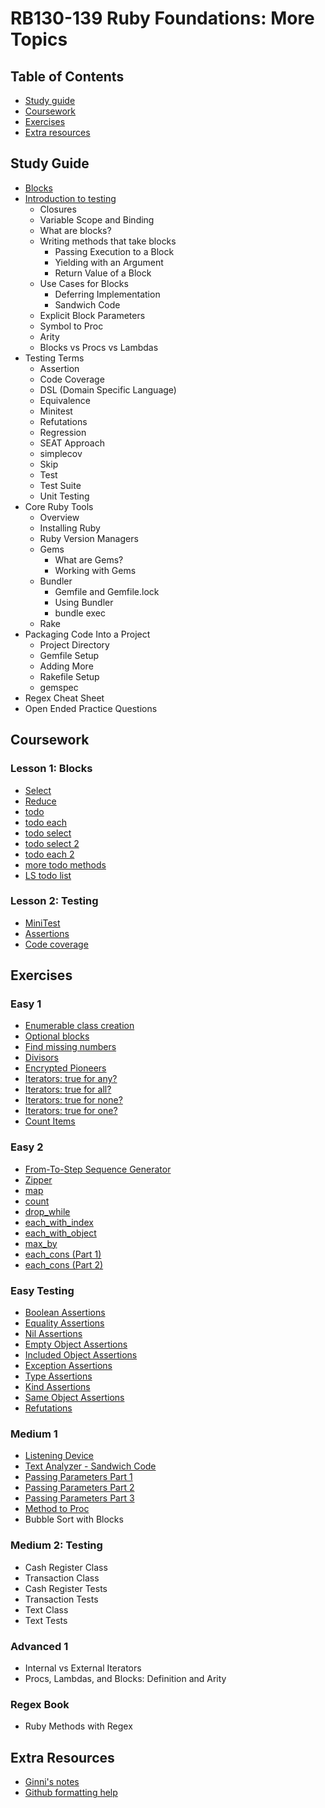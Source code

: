 # RB130-139 Ruby Foundations: More Topics
## Table of Contents
- [Study guide](#study-guide)
- [Coursework](#coursework)
- [Exercises](#exercises)
- [Extra resources](#extra-resources)

## Study Guide
- [Blocks](https://github.com/SandyRodger/RB130-139/blob/main/blocks.md)
- [Introduction to testing](https://github.com/SandyRodger/RB130-139/blob/main/introduction_to_testing.md)
  - Closures
  - Variable Scope and Binding
  - What are blocks?
  - Writing methods that take blocks
    - Passing Execution to a Block
    - Yielding with an Argument
    - Return Value of a Block
  - Use Cases for Blocks
    - Deferring Implementation
    - Sandwich Code
  - Explicit Block Parameters
  - Symbol to Proc
  - Arity
  - Blocks vs Procs vs Lambdas
- Testing Terms
  - Assertion
  - Code Coverage
  - DSL (Domain Specific Language)
  - Equivalence
  - Minitest
  - Refutations
  - Regression
  - SEAT Approach
  - simplecov
  - Skip
  - Test
  - Test Suite
  - Unit Testing
- Core Ruby Tools
  - Overview
  - Installing Ruby
  - Ruby Version Managers
  - Gems
    - What are Gems?
    - Working with Gems
  - Bundler
    - Gemfile and Gemfile.lock
    - Using Bundler
    - bundle exec
  - Rake
- Packaging Code Into a Project
  - Project Directory
  - Gemfile Setup
  - Adding More
  - Rakefile Setup
  - gemspec
- Regex Cheat Sheet
- Open Ended Practice Questions
## Coursework
### Lesson 1: Blocks
- [Select](https://github.com/SandyRodger/RB130-139/blob/main/01_course_exercises/01_lesson_1_blocks/01_select.rb)
- [Reduce](https://github.com/SandyRodger/RB130-139/blob/main/01_course_exercises/01_lesson_1_blocks/02_reduce.rb)
- [todo](https://github.com/SandyRodger/RB130-139/blob/main/01_course_exercises/01_lesson_1_blocks/03_todo.rb)
- [todo each](https://github.com/SandyRodger/RB130-139/blob/main/01_course_exercises/01_lesson_1_blocks/04_todo_each.rb)
- [todo select](https://github.com/SandyRodger/RB130-139/blob/main/01_course_exercises/01_lesson_1_blocks/05_todo_select.rb)
- [todo select 2](https://github.com/SandyRodger/RB130-139/blob/main/01_course_exercises/01_lesson_1_blocks/06_todo_select_2.rb)
- [todo each 2](https://github.com/SandyRodger/RB130-139/blob/main/01_course_exercises/01_lesson_1_blocks/07_todo_each_2.rb)
- [more todo methods](https://github.com/SandyRodger/RB130-139/blob/main/01_course_exercises/01_lesson_1_blocks/08_more_todo_methods.rb)
- [LS todo list](https://github.com/SandyRodger/RB130-139/blob/main/01_course_exercises/01_lesson_1_blocks/09_ls_todo_list.rb)
### Lesson 2: Testing
- [MiniTest](https://github.com/SandyRodger/RB130-139/tree/main/01_course_exercises/02_lesson_2_introduction_to_testing/01_minitest)
- [Assertions](https://github.com/SandyRodger/RB130-139/tree/main/01_course_exercises/02_lesson_2_introduction_to_testing/02_assertions)
- [Code coverage](https://github.com/SandyRodger/RB130-139/tree/main/01_course_exercises/02_lesson_2_introduction_to_testing/03_code_coverage)
## Exercises
### Easy 1
- [Enumerable class creation](https://github.com/SandyRodger/RB130-139/blob/main/02_exercises/01_easy_1/01_enumerable_class_creation.rb)
- [Optional blocks](https://github.com/SandyRodger/RB130-139/blob/main/02_exercises/01_easy_1/02_optional_blocks.rb)
- [Find missing numbers](https://github.com/SandyRodger/RB130-139/blob/main/02_exercises/01_easy_1/03_find_missing_numbers.rb)
- [Divisors](https://github.com/SandyRodger/RB130-139/blob/main/02_exercises/01_easy_1/04_divisors.rb)
- [Encrypted Pioneers](https://github.com/SandyRodger/RB130-139/blob/main/02_exercises/01_easy_1/05_encrypted_pioneers.rb)
- [Iterators: true for any?](https://github.com/SandyRodger/RB130-139/blob/main/02_exercises/01_easy_1/06_iterators_true_for_any.rb)
- [Iterators: true for all?](https://github.com/SandyRodger/RB130-139/blob/main/02_exercises/01_easy_1/07_true_for_all.rb)
- [Iterators: true for none?](https://github.com/SandyRodger/RB130-139/blob/main/02_exercises/01_easy_1/08_true_for_none.rb)
- [Iterators: true for one?](https://github.com/SandyRodger/RB130-139/blob/main/02_exercises/01_easy_1/09_true_for_one.rb)
- [Count Items](https://github.com/SandyRodger/RB130-139/blob/main/02_exercises/01_easy_1/10_count_items.rb)
### Easy 2
- [From-To-Step Sequence Generator](01_from_to_step_sequence_generator.rb)
- [Zipper](https://github.com/SandyRodger/RB130-139/blob/main/02_exercises/02_easy_2/02_zipper.rb)
- [map](https://github.com/SandyRodger/RB130-139/blob/main/02_exercises/02_easy_2/03_map.rb)
- [count](https://github.com/SandyRodger/RB130-139/blob/main/02_exercises/02_easy_2/04_count.rb)
- [drop_while](https://github.com/SandyRodger/RB130-139/blob/main/02_exercises/02_easy_2/05_drop_while.rb)
- [each_with_index](https://github.com/SandyRodger/RB130-139/blob/main/02_exercises/02_easy_2/06_each_with_index.rb)
- [each_with_object](https://github.com/SandyRodger/RB130-139/blob/main/02_exercises/02_easy_2/07_each_with_object.rb)
- [max_by](https://github.com/SandyRodger/RB130-139/blob/main/02_exercises/02_easy_2/08_max_by.rb)
- [each_cons (Part 1)](09_each_cons_part_1.rb)
- [each_cons (Part 2)](https://github.com/SandyRodger/RB130-139/blob/main/02_exercises/02_easy_2/10_each_cons_part_2.rb)
### Easy Testing
- [Boolean Assertions](https://github.com/SandyRodger/RB130-139/blob/main/02_exercises/03_easy_testing/01_boolean_assertions.rb)
- [Equality Assertions](https://github.com/SandyRodger/RB130-139/blob/main/02_exercises/03_easy_testing/02_equality_assertions.rb)
- [Nil Assertions](https://github.com/SandyRodger/RB130-139/blob/main/02_exercises/03_easy_testing/03_nil_assertions.rb)
- [Empty Object Assertions](https://github.com/SandyRodger/RB130-139/blob/main/02_exercises/03_easy_testing/04_empty_object_assertions.rb)
- [Included Object Assertions](https://github.com/SandyRodger/RB130-139/blob/main/02_exercises/03_easy_testing/05_included_object_assertions.rb)
- [Exception Assertions](https://github.com/SandyRodger/RB130-139/blob/main/02_exercises/03_easy_testing/06_exception_assertions.rb)
- [Type Assertions](https://github.com/SandyRodger/RB130-139/blob/main/02_exercises/03_easy_testing/07_type_assertions.rb)
- [Kind Assertions](https://github.com/SandyRodger/RB130-139/blob/main/02_exercises/03_easy_testing/08_kind_assertions.rb)
- [Same Object Assertions](https://github.com/SandyRodger/RB130-139/blob/main/02_exercises/03_easy_testing/09_same_object_assertions.rb)
- [Refutations](https://github.com/SandyRodger/RB130-139/blob/main/02_exercises/03_easy_testing/10_refutations.rb)
### Medium 1
- [Listening Device](https://github.com/SandyRodger/RB130-139/blob/main/02_exercises/04_medium_1/01_listening_device.rb)
- [Text Analyzer - Sandwich Code](https://github.com/SandyRodger/RB130-139/blob/main/02_exercises/04_medium_1/02_text_analyzer_sandwich_code.rb)
- [Passing Parameters Part 1](https://github.com/SandyRodger/RB130-139/blob/main/02_exercises/04_medium_1/03_passing_params_pt_1.rb)
- [Passing Parameters Part 2](https://github.com/SandyRodger/RB130-139/blob/main/02_exercises/04_medium_1/04_passing_params_pt_2.rb)
- [Passing Parameters Part 3](https://github.com/SandyRodger/RB130-139/blob/main/02_exercises/04_medium_1/05_passing_params_pt_3.rb)
- [Method to Proc](https://github.com/SandyRodger/RB130-139/blob/main/02_exercises/04_medium_1/06_method_to_proc.rb)
- Bubble Sort with Blocks
### Medium 2: Testing
- Cash Register Class
- Transaction Class
- Cash Register Tests
- Transaction Tests
- Text Class
- Text Tests
### Advanced 1
- Internal vs External Iterators
- Procs, Lambdas, and Blocks: Definition and Arity
### Regex Book
- Ruby Methods with Regex
## Extra Resources
- [Ginni's notes](https://github.com/gcpinckert/rb130_139)
- [Github formatting help](https://docs.github.com/en/get-started/writing-on-github/getting-started-with-writing-and-formatting-on-github/basic-writing-and-formatting-syntax#styling-text)
